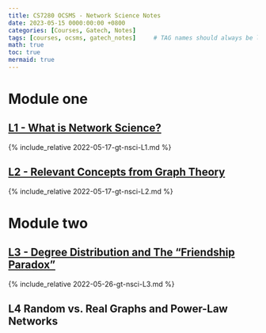 ```yaml
---
title: CS7280 OCSMS - Network Science Notes
date: 2023-05-15 0000:00:00 +0800
categories: [Courses, Gatech, Notes]
tags: [courses, ocsms, gatech_notes]     # TAG names should always be lowercase
math: true
toc: true
mermaid: true
---
```


# Module one

## [L1 - What is Network Science?](../gt-nsci-L1)

{% include_relative 2022-05-17-gt-nsci-L1.md %}


## [L2 - Relevant Concepts from Graph Theory](../gt-nsci-L2)

{% include_relative 2022-05-17-gt-nsci-L2.md %}

# Module two

## [L3 - Degree Distribution and The “Friendship Paradox”](../gt-nsci-L3)

{% include_relative 2022-05-26-gt-nsci-L3.md %}

## L4 Random vs. Real Graphs and Power-Law Networks